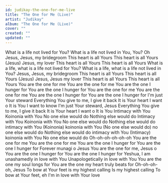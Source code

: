 ```yaml
---
id: judikay-the-one-for-me-live
title: "The One for Me (Live)"
artist: "Judikay"
album: "The One for Me (Live)"
cover: ""
created: ""
updated: ""
---
```


What is a life not lived for You? What is a life not lived in You, You? Oh Jesus, Jesus, my bridegroom This heart is all Yours This heart is all Yours (Jesus) Jesus, my lover This heart is all Yours This heart is all Yours What is a life, what is a life not lived for You? What is a life, what is a life not lived in You? Jesus, Jesus, my bridegroom This heart is all Yours This heart is all Yours (Jesus) Jesus, Jesus my lover This heart is all Yours This heart is all Yours You are the one for me You are the one for me You are the one I hunger for You are the one I hunger for You are the one for me You are the one for me You are the one I hunger for You are the one I hunger for I'm just Your steward Everything You give to me, I give it back It is Your heart I want o It is You I want to know I'm just Your steward, Jesus Everything You give to me, I give it back It is Your heart I want o It is You Intimacy with You Koinonia with You No one else would do Nothing else would do Intimacy with You Koinonia with You No one else would do Nothing else would do intimacy with You (Koinonia) koinonia with You (No one else would do) no one else would do Nothing else would do intimacy with You (Intimacy) koinonia with You No one else would do Oh-oh-oh-oh-oh-oh You are the one for me You are the one for me You are the one I hunger for You are the one I hunger for Forever munagi o Jesus You are the one for me, Jesus o You are the one I hunger for You are the one I hunger for Yeshua, I am unashamedly in love with You Unapologetically in love with You You are the one my soul longs for You are the one my heart truly beats for Oh-oh-oh-oh, Jesus To bow at Your feet is my highest calling Is my highest calling To bow at Your feet, eh I'm in love with Your love